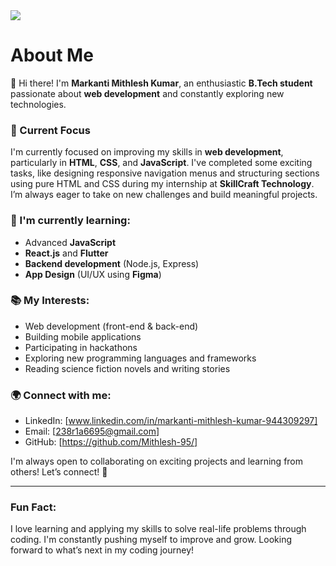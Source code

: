 <img src="https://github-readme-stats.vercel.app/api?username=Mithlesh-95&theme=radical&show_icons=true&hide_border=true&count_private=true" />

# About Me

👋 Hi there! I'm **Markanti Mithlesh Kumar**, an enthusiastic **B.Tech student** passionate about **web development** and constantly exploring new technologies.

### 🔭 Current Focus
I'm currently focused on improving my skills in **web development**, particularly in **HTML**, **CSS**, and **JavaScript**. I've completed some exciting tasks, like designing responsive navigation menus and structuring sections using pure HTML and CSS during my internship at **SkillCraft Technology**. I’m always eager to take on new challenges and build meaningful projects.

### 🌱 I'm currently learning:
- Advanced **JavaScript**
- **React.js** and **Flutter**
- **Backend development** (Node.js, Express)
- **App Design** (UI/UX using **Figma**)

### 📚 My Interests:
- Web development (front-end & back-end)
- Building mobile applications
- Participating in hackathons
- Exploring new programming languages and frameworks
- Reading science fiction novels and writing stories

### 🌍 Connect with me:
- LinkedIn: [www.linkedin.com/in/markanti-mithlesh-kumar-944309297]
- Email: [238r1a6695@gmail.com]
- GitHub: [https://github.com/Mithlesh-95/]

I'm always open to collaborating on exciting projects and learning from others! Let’s connect! 🚀

---

### Fun Fact:
I love learning and applying my skills to solve real-life problems through coding. I'm constantly pushing myself to improve and grow. Looking forward to what’s next in my coding journey!
